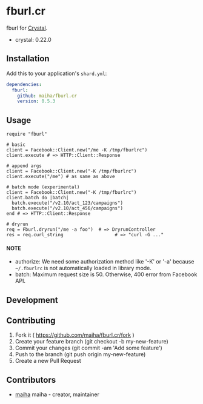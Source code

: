 # fburl.cr

fburl for [Crystal](http://crystal-lang.org/).

- crystal: 0.22.0

## Installation

Add this to your application's `shard.yml`:

```yaml
dependencies:
  fburl:
    github: maiha/fburl.cr
    version: 0.5.3
```

## Usage

```crystal
require "fburl"

# basic
client = Facebook::Client.new("/me -K /tmp/fburlrc")
client.execute # => HTTP::Client::Response

# append args
client = Facebook::Client.new("-K /tmp/fburlrc")
client.execute("/me") # as same as above

# batch mode (experimental)
client = Facebook::Client.new("-K /tmp/fburlrc")
client.batch do |batch|
  batch.execute("/v2.10/act_123/campaigns")
  batch.execute("/v2.10/act_456/campaigns")
end # => HTTP::Client::Response

# dryrun
req = Fburl.dryrun("/me -a foo")  # => DryrunController
res = req.curl_string                   # => "curl -G ..."
```

#### NOTE
- authorize: We need some authorization method like '-K' or '-a' because `~/.fburlrc` is not automatically loaded in library mode.
- batch: Maximum request size is 50. Otherwise, 400 error from Facebook API.

## Development

## Contributing

1. Fork it ( https://github.com/maiha/fburl.cr/fork )
2. Create your feature branch (git checkout -b my-new-feature)
3. Commit your changes (git commit -am 'Add some feature')
4. Push to the branch (git push origin my-new-feature)
5. Create a new Pull Request

## Contributors

- [maiha](https://github.com/maiha) maiha - creator, maintainer
